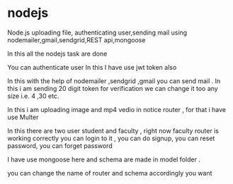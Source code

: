 # nodejs
Node.js uploading file, authenticating user,sending mail using nodemailer,gmail,sendgrid,REST api,mongoose


In this all the nodejs task are done 

You can authenticate user 
In this I have use jwt token also

In this with the help of nodemailer ,sendgrid ,gmail you can send mail .
In this i am sending 20 digit token for verification we can change it too any size i.e. 4 ,30 etc.


In this i am uploading image and mp4 vedio in notice router , for that i have use Multer


In this there are two user student and faculty , right now  faculty router is working correctly   you can login to it , you can do signup, you can reset password, you can forget password


I have use mongoose here and schema are made in model folder .


you can change the name of router and schema accordingly you want 
